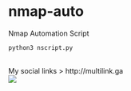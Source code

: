 # nmap-auto
Nmap Automation Script

```
python3 nscript.py
```
<br>
My social links > http://multilink.ga
<br>
<img src="https://i.imgur.com/8NCweHn.png">
